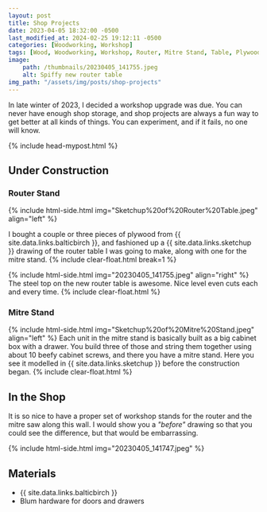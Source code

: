 ```yaml
---
layout: post
title: Shop Projects
date: 2023-04-05 18:32:00 -0500
last_modified_at: 2024-02-25 19:12:11 -0500
categories: [Woodworking, Workshop]
tags: [Wood, Woodworking, Workshop, Router, Mitre Stand, Table, Plywood]
image: 
    path: /thumbnails/20230405_141755.jpeg
    alt: Spiffy new router table
img_path: "/assets/img/posts/shop-projects"
---
```


In late winter of 2023, I decided a workshop upgrade was due.  You can never have enough shop storage, and shop projects are always a fun way to get better at all kinds of things.  You can experiment, and if it fails, no one will know.

{% include head-mypost.html %}

## Under Construction

### Router Stand

{% include html-side.html img="Sketchup%20of%20Router%20Table.jpeg" align="left" %}

I bought a couple or three pieces of plywood from {{ site.data.links.balticbirch }}, and fashioned up a {{ site.data.links.sketchup }} drawing of the router table I was going to make, along with one for the mitre stand.
{% include clear-float.html break=1 %}

{% include html-side.html img="20230405_141755.jpeg" align="right" %}
The steel top on the new router table is awesome.  Nice level even cuts each and every time.
{% include clear-float.html %}

### Mitre Stand

{% include html-side.html img="Sketchup%20of%20Mitre%20Stand.jpeg" align="left" %}
Each unit in the mitre stand is basically built as a big cabinet box with a drawer.  You build three of those and string them together using about 10 beefy cabinet screws, and there you have a mitre stand.  Here you see it modelled in {{ site.data.links.sketchup }} before the construction began.
{% include clear-float.html %}

## In the Shop

It is so nice to have a proper set of workshop stands for the router and the mitre saw along this wall.  I would show you a _"before"_ drawing so that you could see the difference, but that would be embarrassing.  

{% include html-side.html img="20230405_141747.jpeg" %}

## Materials

- {{ site.data.links.balticbirch }}
- Blum hardware for doors and drawers
